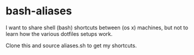 bash-aliases
============

I want to share shell (bash) shortcuts between (os x) machines, but not to learn how the various dotfiles setups work.

Clone this and source aliases.sh to get my shortcuts.
